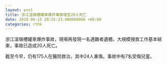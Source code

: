 ```yaml
---
layout: post
title: 浙江溫嶺槽罐車爆炸事故增至20人死亡
date: 2020-06-15 20:55:23.000000000 +08:00
categories: rthk
---
```


浙江溫嶺槽罐車爆炸事故，現場再發現一名遇難者遺體。大規模搜救工作基本結束，事故已造成20人死亡。

截至今早，仍有175人在醫院救治，其中24人重傷。事故中有7名受傷兒童。
